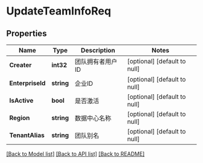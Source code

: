 # UpdateTeamInfoReq

## Properties
Name | Type | Description | Notes
------------ | ------------- | ------------- | -------------
**Creater** | **int32** | 团队拥有者用户ID | [optional] [default to null]
**EnterpriseId** | **string** | 企业ID | [optional] [default to null]
**IsActive** | **bool** | 是否激活 | [optional] [default to null]
**Region** | **string** | 数据中心名称 | [optional] [default to null]
**TenantAlias** | **string** | 团队别名 | [optional] [default to null]

[[Back to Model list]](../README.md#documentation-for-models) [[Back to API list]](../README.md#documentation-for-api-endpoints) [[Back to README]](../README.md)


